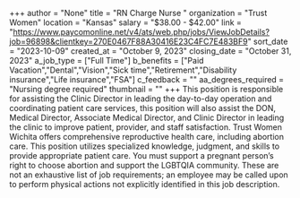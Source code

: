 +++
author = "None"
title = "RN Charge Nurse "
organization = "Trust Women"
location = "Kansas"
salary = "$38.00 - $42.00"
link = "https://www.paycomonline.net/v4/ats/web.php/jobs/ViewJobDetails?job=96898&clientkey=270E0467F88A30416E23C4FC7E483BF9"
sort_date = "2023-10-09"
created_at = "October 9, 2023"
closing_date = "October 31, 2023"
a_job_type = ["Full Time"]
b_benefits = ["Paid Vacation","Dental","Vision","Sick time","Retirement","Disability insurance","Life insurance","FSA"]
c_feedback = ""
aa_degrees_required = "Nursing degree required"
thumbnail = ""
+++
This position is responsible for assisting the Clinic Director in leading the day-to-day operation and coordinating patient care services, this position will also assist the DON, Medical Director, Associate Medical Director, and Clinic Director in leading the clinic to improve patient, provider, and staff satisfaction. Trust Women Wichita offers comprehensive reproductive health care, including abortion care. This position utilizes specialized knowledge, judgment, and skills to provide appropriate patient care. You must support a pregnant person’s right to choose abortion and support the LGBTQIA community. These are not an exhaustive list of job requirements; an employee may be called upon to perform physical actions not explicitly identified in this job description.